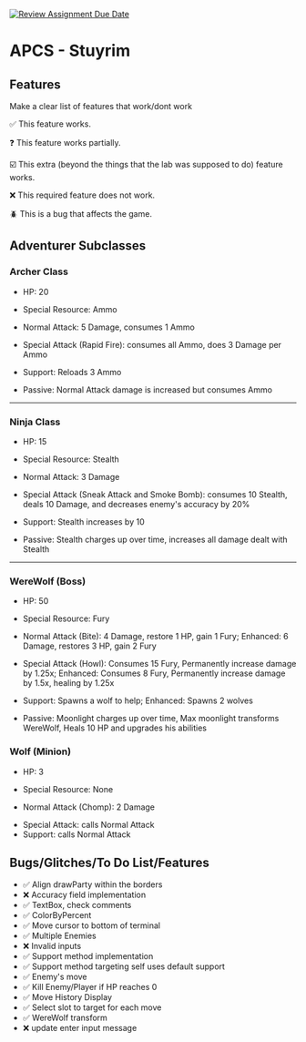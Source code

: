 [![Review Assignment Due Date](https://classroom.github.com/assets/deadline-readme-button-22041afd0340ce965d47ae6ef1cefeee28c7c493a6346c4f15d667ab976d596c.svg)](https://classroom.github.com/a/KprAwj1n)
# APCS - Stuyrim

## Features

Make a clear list of features that work/dont work

:white_check_mark: This feature works.

:question: This feature works partially.

:ballot_box_with_check: This extra (beyond the things that the lab was supposed to do) feature works.

:x: This required feature does not work.

:beetle: This is a bug that affects the game.


## Adventurer Subclasses

### Archer Class
- HP: 20
+ Special Resource: Ammo
* Normal Attack: 5 Damage, consumes 1 Ammo
- Special Attack (Rapid Fire): consumes all Ammo, does 3 Damage per Ammo
+ Support: Reloads 3 Ammo
* Passive: Normal Attack damage is increased but consumes Ammo

***
### Ninja Class
- HP: 15
+ Special Resource: Stealth
* Normal Attack: 3 Damage
- Special Attack (Sneak Attack and Smoke Bomb): consumes 10 Stealth, deals 10 Damage, and decreases enemy's accuracy by 20%
+ Support: Stealth increases by 10
* Passive: Stealth charges up over time, increases all damage dealt with Stealth

***

### WereWolf (Boss)
- HP: 50
+ Special Resource: Fury
* Normal Attack (Bite): 4 Damage, restore 1 HP, gain 1 Fury; Enhanced: 6 Damage, restores 3 HP, gain 2 Fury
- Special Attack (Howl): Consumes 15 Fury, Permanently increase damage by 1.25x; Enhanced: Consumes 8 Fury, Permanently increase damage by 1.5x, healing by 1.25x  
+ Support: Spawns a wolf to help; Enhanced: Spawns 2 wolves
* Passive: Moonlight charges up over time, Max moonlight transforms WereWolf, Heals 10 HP and upgrades his abilities

### Wolf (Minion)
- HP: 3
* Special Resource: None
+ Normal Attack (Chomp): 2 Damage
- Special Attack: calls Normal Attack
- Support: calls Normal Attack

## Bugs/Glitches/To Do List/Features
- :white_check_mark: Align drawParty within the borders
- :x: Accuracy field implementation
- :white_check_mark: TextBox, check comments
- :white_check_mark: ColorByPercent
- :white_check_mark: Move cursor to bottom of terminal
- :white_check_mark: Multiple Enemies
- :x: Invalid inputs
- :white_check_mark: Support method implementation
- :white_check_mark: Support method targeting self uses default support
- :white_check_mark: Enemy's move
- :white_check_mark: Kill Enemy/Player if HP reaches 0
- :white_check_mark: Move History Display
- :white_check_mark: Select slot to target for each move
- :white_check_mark: WereWolf transform
- :x: update enter input message
